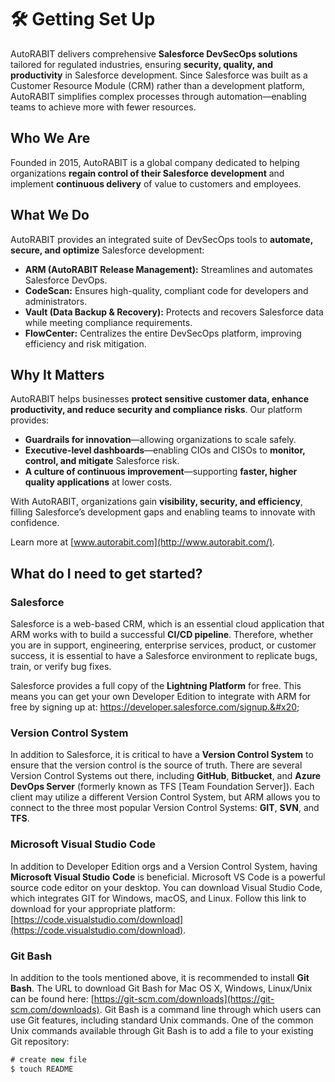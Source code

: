 # 🛠️ Getting Set Up

AutoRABIT delivers comprehensive **Salesforce DevSecOps solutions** tailored for regulated industries, ensuring **security, quality, and productivity** in Salesforce development. Since Salesforce was built as a Customer Resource Module (CRM) rather than a development platform, AutoRABIT simplifies complex processes through automation—enabling teams to achieve more with fewer resources.

## **Who We Are**

Founded in 2015, AutoRABIT is a global company dedicated to helping organizations **regain control of their Salesforce development** and implement **continuous delivery** of value to customers and employees.

## **What We Do**

AutoRABIT provides an integrated suite of DevSecOps tools to **automate, secure, and optimize** Salesforce development:

* **ARM (AutoRABIT Release Management):** Streamlines and automates Salesforce DevOps.
* **CodeScan:** Ensures high-quality, compliant code for developers and administrators.
* **Vault (Data Backup & Recovery):** Protects and recovers Salesforce data while meeting compliance requirements.
* **FlowCenter:** Centralizes the entire DevSecOps platform, improving efficiency and risk mitigation.

## **Why It Matters**

AutoRABIT helps businesses **protect sensitive customer data, enhance productivity, and reduce security and compliance risks**. Our platform provides:

* **Guardrails for innovation**—allowing organizations to scale safely.
* **Executive-level dashboards**—enabling CIOs and CISOs to **monitor, control, and mitigate** Salesforce risk.
* **A culture of continuous improvement**—supporting **faster, higher quality applications** at lower costs.

With AutoRABIT, organizations gain **visibility, security, and efficiency**, filling Salesforce’s development gaps and enabling teams to innovate with confidence.

Learn more at [www.autorabit.com](http://www.autorabit.com/).

## What do I need to get started?

### Salesforce

Salesforce is a web-based CRM, which is an essential cloud application that ARM works with to build a successful **CI/CD pipeline**. Therefore, whether you are in support, engineering, enterprise services, product, or customer success, it is essential to have a Salesforce environment to replicate bugs, train, or verify bug fixes.&#x20;

Salesforce provides a full copy of the **Lightning Platform** for free. This means you can get your own Developer Edition to integrate with ARM for free by signing up at: https://developer.salesforce.com/signup.&#x20;

### Version Control System&#x20;

In addition to Salesforce, it is critical to have a **Version Control System** to ensure that the version control is the source of truth. There are several Version Control Systems out there, including **GitHub**, **Bitbucket**, and **Azure DevOps Server** (formerly known as TFS \[Team Foundation Server]). Each client may utilize a different Version Control System, but ARM allows you to connect to the three most popular Version Control Systems: **GIT**, **SVN**, and **TFS**.

### Microsoft Visual Studio Code

In addition to Developer Edition orgs and a Version Control System, having **Microsoft Visual Studio** **Code** is beneficial. Microsoft VS Code is a powerful source code editor on your desktop. You can download Visual Studio Code, which integrates GIT for Windows, macOS, and Linux. Follow this link to download for your appropriate platform: [https://code.visualstudio.com/download](https://code.visualstudio.com/download).

### Git Bash

In addition to the tools mentioned above, it is recommended to install **Git Bash**. The URL to download Git Bash for Mac OS X, Windows, Linux/Unix can be found here: [https://git-scm.com/downloads](https://git-scm.com/downloads). Git Bash is a command line through which users can use Git features, including standard Unix commands. One of the common Unix commands available through Git Bash is to add a file to your existing Git repository:

```actionscript
# create new file
$ touch README
```
